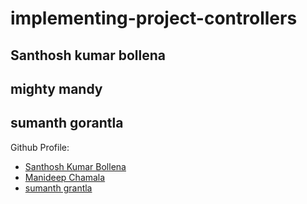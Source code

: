 # implementing-project-controllers
## Santhosh kumar bollena
## mighty mandy
## sumanth gorantla
Github Profile:

- [Santhosh Kumar Bollena](https://github.com/santhoshkumarbollena)
- [Manideep Chamala](https://github.com/manideepchamala)
- [sumanth grantla](https://github.com/gorantla96)
